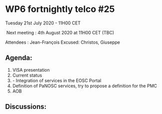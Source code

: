 #  WP6 fortnightly telco #25

Tuesday 21st July 2020 - 11H00 CET

​	Next meeting : 4th August 2020 at 11H00 CET (TBC)

Attendees :  Jean-François
Excused: Christos, Giuseppe


## Agenda:

1. VISA presentation
2. Current status
3. \- Integration of services in the EOSC Portal 
4. Definition of PaNOSC services, try to propose a definition for the PMC 
5. AOB
## Discussions:


